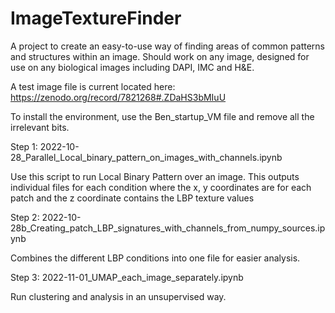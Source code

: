 # ImageTextureFinder
A project to create an easy-to-use way of finding areas of common patterns and structures within an image. Should work on any image, designed for use on any biological images including DAPI, IMC and H&E.

A test image file is current located here:
https://zenodo.org/record/7821268#.ZDaHS3bMIuU

To install the environment, use the Ben_startup_VM file and remove all the irrelevant bits.

Step 1: 2022-10-28_Parallel_Local_binary_pattern_on_images_with_channels.ipynb

Use this script to run Local Binary Pattern over an image.
This outputs individual files for each condition where the x, y coordinates are for each patch and the z coordinate contains the LBP texture values


Step 2: 2022-10-28b_Creating_patch_LBP_signatures_with_channels_from_numpy_sources.ipynb

Combines the different LBP conditions into one file for easier analysis.

Step 3: 2022-11-01_UMAP_each_image_separately.ipynb

Run clustering and analysis in an unsupervised way.

